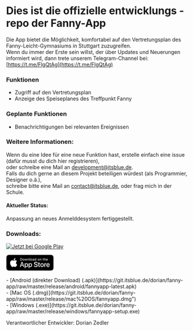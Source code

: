 # Dies ist die offizielle entwicklungs - repo der Fanny-App
Die App bietet die Möglichkeit, komfortabel auf den Vertretungsplan des Fanny-Leicht-Gymnasiums in Stuttgart zuzugreifen.  
Wenn du immer der Erste sein willst, der über Updates und Neuerungen informiert wird, dann trete unserem Telegram-Channel bei: [https://t.me/FlgQtAg](https://t.me/FlgQtAg)

### Funktionen
- Zugriff auf den Vertretungsplan
- Anzeige des Speiseplanes des Treffpunkt Fanny

### Geplante Funktionen
- Benachrichtigungen bei relevanten Ereignissen

### Weitere Informationen:
Wenn du eine Idee für eine neue Funktion hast, erstelle einfach eine issue (dafür musst du dich hier registrieren),  
oder schreibe eine Mail an development@itsblue.de.  
Falls du dich gerne an diesem Projekt beteiligen würdest (als Programmier, Designer o.ä.),  
schreibe bitte eine Mail an contact@itsblue.de, oder frag mich in der Schule.  
#### Aktueller Status:
Anpassung an neues Anmelddesystem fertiggestellt.

### Downloads:
<p><a href='https://play.google.com/store/apps/details?id=com.itsblue.flgvertretung&pcampaignid=pcampaignidMKT-Other-global-all-co-prtnr-py-PartBadge-Mar2515-1'><img width='150px;' alt='Jetzt bei Google Play' src='https://play.google.com/intl/en_us/badges/static/images/badges/de_badge_web_generic.png'/></a></p>
<p><a href="https://apps.apple.com/us/app/fannyapp/id1495583845?mt=8"><img width='130px;' alt='Laden im AppStore' src='resources/shared/graphics/AppStoreBadge.png'/></a></p>
- [Android (direkter Download) (.apk)](https://git.itsblue.de/dorian/fanny-app/raw/master/release/android/fannyapp-latest.apk)  <br>
- [Mac OS (.dmg)](https://git.itsblue.de/dorian/fanny-app/raw/master/release/mac%20OS/fannyapp.dmg")  <br>
- [Windows (.exe)](https://git.itsblue.de/dorian/fanny-app/raw/master/release/windows/fannyapp-setup.exe)  <br>

Verantwortlicher Entwickler: Dorian Zedler